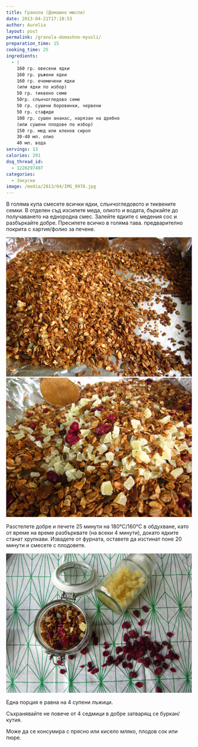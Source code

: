 ```yaml
---
title: Гранола (Домашно мюсли)
date: 2013-04-21T17:10:53
author: Aurelia
layout: post
permalink: /granola-domashno-myusli/
preparation_time: 15
cooking_time: 25
ingredients:
  - |
    160 гр. овесени ядки
    160 гр. ръжени ядки
    160 гр. ечемичени ядки
    (или ядки по избор)
    50 гр. тиквено семе
    50гр. слънчогледово семе
    50 гр. сушени боровинки, червени
    50 гр. стафиди
    100 гр. сушен ананас, нарязан на дребно
    (или сушени плодове по избор)
    150 гр. мед или кленов сироп
    30-40 мл. олио
    40 мл. вода
servings: 13
calories: 291
dsq_thread_id:
  - 1226297407
categories:
  - Закуски
image: /media/2013/04/IMG_9978.jpg
---
```

В голяма купа смесете всички ядки, слънчогледовото и тиквените семки. В отделен съд изсипете меда, олиото и водата, бъркайте до получаването на еднородна смес. Залейте ядките с медения сос и разбъркайте добре. Пресипете всичко в голяма тава. предварително покрита с хартия/фолио за печене.
  
<img src="/media/2013/04/IMG_9946.jpg" class="alignleft" />
<img src="/media/2013/04/IMG_9960.jpg" class="alignright" />
  
Разстелете добре и печете 25 минути на 180°С/160°С в обдухване, като от време на време разбърквате (на всеки 4 минути), докато ядките станат хрупкави. Извадете от фурната, оставете да изстинат поне 20 минути и смесете с плодовете.
  
<img src="/media/2013/04/IMG_9961.jpg" class="alignleft" />
  
Една порция е равна на 4 супени лъжици.
  
Съхранявайте не повече от 4 седмици в добре затварящ се буркан/кутия.
  
Може да се консумира с прясно или кисело мляко, плодов сок или пюре.